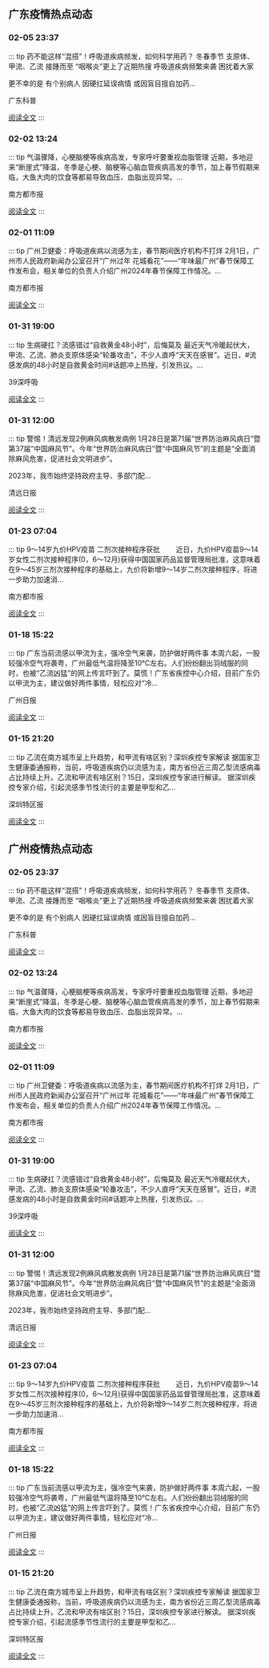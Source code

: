 
## 广东疫情热点动态

  
### 02-05 23:37
::: tip 药不能这样“混搭”！呼吸道疾病频发，如何科学用药？
冬春季节
支原体、甲流、乙流
接踵而至
“咽喉炎”更上了近期热搜
呼吸道疾病频繁来袭
困扰着大家

更不幸的是
有个别病人
因硬扛延误病情
或因盲目擅自加药...

广东科普

[阅读全文](https://view.inews.qq.com/a/20240205A07CGE00?uid=101705948131&chlid=_qqnews_custom_search_pictext)
:::

### 02-02 13:24
::: tip 气温骤降，心梗脑梗等疾病高发，专家呼吁要重视血脂管理
近期，多地迎来“断崖式”降温，冬季是心梗、脑梗等心脑血管疾病高发的季节，加上春节假期来临，大鱼大肉的饮食等都易导致血压、血脂出现异常。...

南方都市报

[阅读全文](https://view.inews.qq.com/a/20240202A04DBC00?chlid=mine_subscribe&uid=101705948131)
:::

### 02-01 11:09
::: tip 广州卫健委：呼吸道疾病以流感为主，春节期间医疗机构不打烊
2月1日，广州市人民政府新闻办公室召开“广州过年 花城看花”——“年味最广州”春节保障工作发布会，相关单位的负责人介绍广州2024年春节保障工作情况。...

南方都市报

[阅读全文](https://view.inews.qq.com/a/20240201A02V3000?uid=101705948131&chlid=_qqnews_custom_search_pictext)
:::

### 01-31 19:00
::: tip 生病硬扛？流感错过“自救黄金48小时”，后悔莫及
最近天气冷暖起伏大，甲流、乙流、肺炎支原体感染“轮番攻击”，不少人直呼“天天在感冒”。近日，#流感发病的48小时是自救黄金时间#话题冲上热搜，引发热议。...

39深呼吸

[阅读全文](https://view.inews.qq.com/a/20240131A07XPQ00?uid=8QIf3n5c5YwYuDrY7gI=&chlid=news_news_antip&suid=8QIf3n5c5YwYuDrY7gI=)
:::

### 01-31 12:00
::: tip 警惕！清远发现2例麻风病散发病例
1月28日是第71届“世界防治麻风病日”暨第37届“中国麻风节”。今年“世界防治麻风病日”暨“中国麻风节”的主题是“全面消除麻风危害，促进社会文明进步”。

2023年，我市始终坚持政府主导、多部门配...

清远日报

[阅读全文](https://view.inews.qq.com/a/20240131A03GGD00?uid=8QIf3n5c5YwYuDrY7gI=&chlid=news_news_antip&suid=8QIf3n5c5YwYuDrY7gI=)
:::

### 01-23 07:04
::: tip 9～14岁九价HPV疫苗 二剂次接种程序获批
　　近日，九价HPV疫苗9～14岁女性二剂次接种程序(0，6～12月)获得中国国家药品监督管理局批准，这意味着在9～45岁三剂次接种程序的基础上，九价将新增9～14岁二剂次接种程序，将进一步助力加速消...

南方都市报

[阅读全文](https://view.inews.qq.com/a/20240123A00SSE00?uid=8QIf3n5c5YwYuDrY7gI=&chlid=news_news_antip&suid=8QIf3n5c5YwYuDrY7gI=)
:::

### 01-18 15:22
::: tip 广东当前流感以甲流为主，强冷空气来袭，防护做好两件事
本周六起，一股较强冷空气将袭粤，广州最低气温将降至10℃左右。人们纷纷翻出羽绒服的同时，也被“乙流凶猛”的网上传言吓到了。莫慌！广东省疾控中心介绍，目前广东仍以甲流为主，建议做好两件事情，轻松应对“冷...

广州日报

[阅读全文](https://view.inews.qq.com/a/20240118A05KQY00?uid=8QIf3n5c5YwYuDrY7gI=&chlid=news_news_antip&suid=8QIf3n5c5YwYuDrY7gI=)
:::

### 01-15 21:20
::: tip 乙流在南方城市呈上升趋势，和甲流有啥区别？深圳疾控专家解读
据国家卫生健康委通报称，当前，呼吸道疾病仍以流感为主，南方省份近三周乙型流感病毒占比持续上升。乙流和甲流有啥区别？15日，深圳疾控专家进行解读。
据深圳疾控专家介绍，引起流感季节性流行的主要是甲型和乙...

深圳特区报

[阅读全文](https://view.inews.qq.com/a/20240115A0824L00?uid=101705948131&chlid=_qqnews_custom_search_pictext)
:::


## 广州疫情热点动态

  
### 02-05 23:37
::: tip 药不能这样“混搭”！呼吸道疾病频发，如何科学用药？
冬春季节
支原体、甲流、乙流
接踵而至
“咽喉炎”更上了近期热搜
呼吸道疾病频繁来袭
困扰着大家

更不幸的是
有个别病人
因硬扛延误病情
或因盲目擅自加药...

广东科普

[阅读全文](https://view.inews.qq.com/a/20240205A07CGE00?uid=101705948131&chlid=_qqnews_custom_search_pictext)
:::

### 02-02 13:24
::: tip 气温骤降，心梗脑梗等疾病高发，专家呼吁要重视血脂管理
近期，多地迎来“断崖式”降温，冬季是心梗、脑梗等心脑血管疾病高发的季节，加上春节假期来临，大鱼大肉的饮食等都易导致血压、血脂出现异常。...

南方都市报

[阅读全文](https://view.inews.qq.com/a/20240202A04DBC00?chlid=mine_subscribe&uid=101705948131)
:::

### 02-01 11:09
::: tip 广州卫健委：呼吸道疾病以流感为主，春节期间医疗机构不打烊
2月1日，广州市人民政府新闻办公室召开“广州过年 花城看花”——“年味最广州”春节保障工作发布会，相关单位的负责人介绍广州2024年春节保障工作情况。...

南方都市报

[阅读全文](https://view.inews.qq.com/a/20240201A02V3000?uid=101705948131&chlid=_qqnews_custom_search_pictext)
:::

### 01-31 19:00
::: tip 生病硬扛？流感错过“自救黄金48小时”，后悔莫及
最近天气冷暖起伏大，甲流、乙流、肺炎支原体感染“轮番攻击”，不少人直呼“天天在感冒”。近日，#流感发病的48小时是自救黄金时间#话题冲上热搜，引发热议。...

39深呼吸

[阅读全文](https://view.inews.qq.com/a/20240131A07XPQ00?uid=8QIf3n5c5YwYuDrY7gI=&chlid=news_news_antip&suid=8QIf3n5c5YwYuDrY7gI=)
:::

### 01-31 12:00
::: tip 警惕！清远发现2例麻风病散发病例
1月28日是第71届“世界防治麻风病日”暨第37届“中国麻风节”。今年“世界防治麻风病日”暨“中国麻风节”的主题是“全面消除麻风危害，促进社会文明进步”。

2023年，我市始终坚持政府主导、多部门配...

清远日报

[阅读全文](https://view.inews.qq.com/a/20240131A03GGD00?uid=8QIf3n5c5YwYuDrY7gI=&chlid=news_news_antip&suid=8QIf3n5c5YwYuDrY7gI=)
:::

### 01-23 07:04
::: tip 9～14岁九价HPV疫苗 二剂次接种程序获批
　　近日，九价HPV疫苗9～14岁女性二剂次接种程序(0，6～12月)获得中国国家药品监督管理局批准，这意味着在9～45岁三剂次接种程序的基础上，九价将新增9～14岁二剂次接种程序，将进一步助力加速消...

南方都市报

[阅读全文](https://view.inews.qq.com/a/20240123A00SSE00?uid=8QIf3n5c5YwYuDrY7gI=&chlid=news_news_antip&suid=8QIf3n5c5YwYuDrY7gI=)
:::

### 01-18 15:22
::: tip 广东当前流感以甲流为主，强冷空气来袭，防护做好两件事
本周六起，一股较强冷空气将袭粤，广州最低气温将降至10℃左右。人们纷纷翻出羽绒服的同时，也被“乙流凶猛”的网上传言吓到了。莫慌！广东省疾控中心介绍，目前广东仍以甲流为主，建议做好两件事情，轻松应对“冷...

广州日报

[阅读全文](https://view.inews.qq.com/a/20240118A05KQY00?uid=8QIf3n5c5YwYuDrY7gI=&chlid=news_news_antip&suid=8QIf3n5c5YwYuDrY7gI=)
:::

### 01-15 21:20
::: tip 乙流在南方城市呈上升趋势，和甲流有啥区别？深圳疾控专家解读
据国家卫生健康委通报称，当前，呼吸道疾病仍以流感为主，南方省份近三周乙型流感病毒占比持续上升。乙流和甲流有啥区别？15日，深圳疾控专家进行解读。
据深圳疾控专家介绍，引起流感季节性流行的主要是甲型和乙...

深圳特区报

[阅读全文](https://view.inews.qq.com/a/20240115A0824L00?uid=101705948131&chlid=_qqnews_custom_search_pictext)
:::

